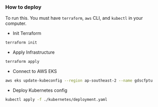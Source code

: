### How to deploy

To run this. You must have `terraform`, `aws` CLI, and `kubectl` in your computer.

- Init Terraform

```bash
terraform init
```

- Apply Infrastructure

```bash
terraform apply
```

- Connect to AWS EKS

```bash
aws eks update-kubeconfig --region ap-southeast-2 --name gdscfptu
```

- Deploy Kubernetes config

```bash
kubectl apply -f ./kubernetes/deployment.yaml
```
